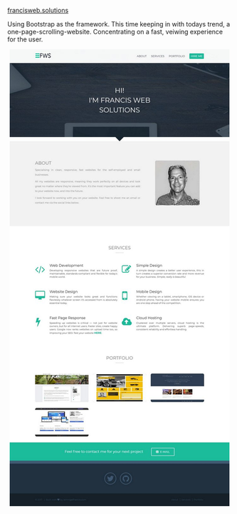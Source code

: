 <!--- # [francisweb.solutions]/(https:/francisweb.solutions) -->

<a href="https:/francisweb.solutions" target="_blank">francisweb.solutions</a>

Using Bootstrap as the framework. This time keeping in with todays trend, a one-page-scrolling-website. Concentrating on a fast, veiwing experience for the user.

<p align="center">
  <img src="/assets/images/francis-web-solutions-frontpage.jpg">
</p>

